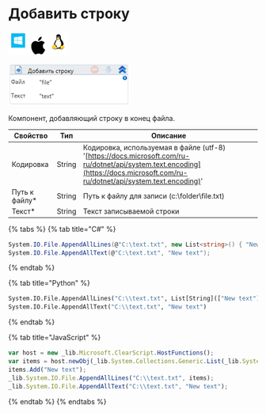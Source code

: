# Добавить строку

![](<../../../.gitbook/assets/image (556).png>)

![](<../../../.gitbook/assets/image (935).png>)

Компонент, добавляющий строку в конец файла.

| Свойство       | Тип    | Описание                                                                                                                                                                       |
| -------------- | ------ | ------------------------------------------------------------------------------------------------------------------------------------------------------------------------------ |
| Кодировка      | String | Кодировка, используемая в файле (utf-8) '[https://docs.microsoft.com/ru-ru/dotnet/api/system.text.encoding](https://docs.microsoft.com/ru-ru/dotnet/api/system.text.encoding)' |
| Путь к файлу\* | String | Путь к файлу для записи (c:\folder\file.txt)                                                                                                                                   |
| Текст\*        | String | Текст записываемой строки                                                                                                                                                      |

{% tabs %}
{% tab title="C#" %}
```csharp
System.IO.File.AppendAllLines(@"C:\text.txt", new List<string>() { "New text" });
System.IO.File.AppendAllText(@"C:\text.txt", "New text");
```
{% endtab %}

{% tab title="Python" %}
```python
System.IO.File.AppendAllLines("C:\\text.txt", List[String](["New text"]))
System.IO.File.AppendAllText("C:\\text.txt", "New text")
```
{% endtab %}

{% tab title="JavaScript" %}
```javascript
var host = new _lib.Microsoft.ClearScript.HostFunctions();
var items = host.newObj(_lib.System.Collections.Generic.List(_lib.System.String));
items.Add("New text");
_lib.System.IO.File.AppendAllLines("C:\\text.txt", items);
_lib.System.IO.File.AppendAllText("C:\\text.txt", "New text");
```
{% endtab %}
{% endtabs %}
